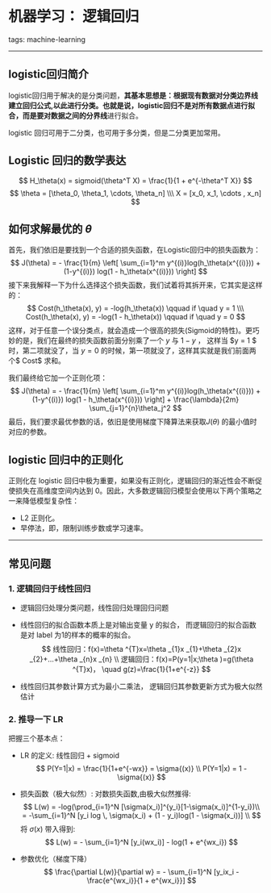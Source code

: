 # 机器学习： 逻辑回归

tags: machine-learning

---

## logistic回归简介

logistic回归用于解决的是分类问题，**其基本思想是：根据现有数据对分类边界线建立回归公式,以此进行分类。**也就是说，logistic回归不是对所有数据点进行拟合，而是要对**数据之间的分界线**进行拟合。

logistic 回归可用于二分类，也可用于多分类，但是二分类更加常用。


## Logistic 回归的数学表达

$$
H_\theta(x) = sigmoid(\theta^T X)  = \frac{1}{1 + e^{-\theta^T X}}
$$
$$
\theta = [\theta_0, \theta_1, \cdots, \theta_n]   \\\
X  = [x_0, x_1, \cdots , x_n]
$$

##  如何求解最优的 $\theta$

首先，我们依旧是要找到一个合适的损失函数，在Logistic回归中的损失函数为：
$$
J(\theta) =    - \frac{1}{m}   \left[  \sum_{i=1}^m y^{(i)}log(h_\theta(x^{(i)}))   + (1-y^{(i)}) log(1 - h_\theta(x^{(i)}))             \right]
$$
接下来我解释一下为什么选择这个损失函数，我们试着将其拆开来，它其实是这样的：
$$
Cost(h_\theta(x), y)  =     -log(h_\theta(x))   \qquad   if \quad  y = 1   \\\
Cost(h_\theta(x), y)  =     -log(1 - h_\theta(x))   \qquad   if \quad  y = 0
$$
这样，对于任意一个误分类点，就会造成一个很高的损失(Sigmoid的特性)。更巧妙的是，我们在最终的损失函数前面分别乘了一个  $y$ 与 $1-y$  ， 这样当 $y = 1 $ 时，第二项就没了，当 $y=0$ 的时候，第一项就没了，这样其实就是我们前面两个$ Cost$ 求和。

我们最终给它加一个正则化项：
$$
J(\theta) =    - \frac{1}{m}   \left[  \sum_{i=1}^m y^{(i)}log(h_\theta(x^{(i)}))   + (1-y^{(i)}) log(1 - h_\theta(x^{(i)}))             \right] + \frac{\lambda}{2m} \sum_{j=1}^{n}\theta_j^2
$$
最后，我们要求最优参数的话，依旧是使用梯度下降算法来获取$J(\theta)$ 的最小值时对应的参数。

## logistic 回归中的正则化

正则化在 logistic 回归中极为重要，如果没有正则化，逻辑回归的渐近性会不断促使损失在高维度空间内达到 0。因此，大多数逻辑回归模型会使用以下两个策略之一来降低模型复杂性：

- L2 正则化。
- 早停法，即，限制训练步数或学习速率。

---

## 常见问题

### 1. 逻辑回归于线性回归

- 逻辑回归处理分类问题，线性回归处理回归问题

- 线性回归的拟合函数本质上是对输出变量 y 的拟合， 而逻辑回归的拟合函数是对 label 为1的样本的概率的拟合。
  $$
  线性回归：f(x)=\theta ^{T}x=\theta _{1}x _{1}+\theta _{2}x _{2}+...+\theta _{n}x _{n} \\
  逻辑回归：f(x)=P(y=1|x;\theta )=g(\theta ^{T}x)， \quad g(z)=\frac{1}{1+e^{-z}}
  $$

- 线性回归其参数计算方式为最小二乘法， 逻辑回归其参数更新方式为极大似然估计

### 2. 推导一下 LR

把握三个基本点：

- LR 的定义: 线性回归 + sigmoid
  $$
  P(Y=1|x) = \frac{1}{1+e^{-wx}} = \sigma{(x)} \\
  P(Y=1|x)  = 1 - \sigma{(x)}
  $$
  

- 损失函数（极大似然）: 对数损失函数,由极大似然推得:
  $$
  L(w) = -log(\prod_{i=1}^N [\sigma(x_i)]^{y_i}[1-\sigma(x_i)]^{1-y_i})\\ = -\sum_{i=1}^N [y_i log \, \sigma(x_i) + (1 - y_i)log(1 - \sigma(x_i))] \\
  $$
  将 $\sigma(x)$ 带入得到:
  $$
  L(w) = - \sum_{i=1}^N [y_i(wx_i)] - log(1 + e^{wx_i})
  $$
  

- 参数优化（梯度下降）
  $$
  \frac{\partial L(w)}{\partial w} = - \sum_{i=1}^N [y_ix_i - \frac{e^{wx_i}}{1 + e^{wx_i}}]
  $$





